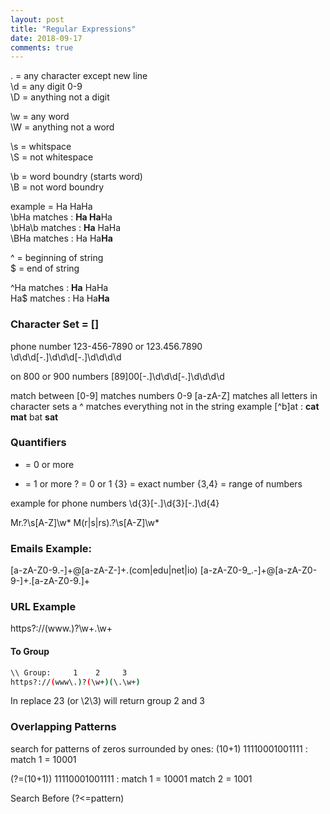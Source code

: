 ```yaml
---
layout: post
title: "Regular Expressions"
date: 2018-09-17
comments: true
---
```


.    = any character except new line  
\d = any digit 0-9  
\D = anything not a digit

\w = any word  
\W = anything not a word

\s = whitspace  
\S = not whitespace

\b = word boundry (starts word)  
\B = not word boundry

example = Ha HaHa  
\bHa matches     : **Ha Ha**Ha  
\bHa\b matches : **Ha** HaHa  
\BHa matches     : Ha Ha**Ha**  

^ = beginning of string  
$ = end of string

^Ha matches : **Ha** HaHa  
Ha$ matches : Ha Ha**Ha**

### Character Set = []

phone number 123-456-7890 or 123.456.7890  
\d\d\d[-.]\d\d\d[-.]\d\d\d\d

on 800 or 900 numbers
[89]00[-.]\d\d\d[-.]\d\d\d\d

match between
[0-9] matches numbers 0-9
[a-zA-Z] matches all letters
in character sets a ^ matches everything not in the string
example [^b]at : **cat mat** bat **sat**

### Quantifiers

* = 0 or more
+ = 1 or more
? = 0 or 1
{3} = exact number
{3,4} = range of numbers

example for phone numbers
\d{3}[-.]\d{3}[-.]\d{4}

Mr\.?\s[A-Z]\w*
M(r|s|rs)\.?\s[A-Z]\w*

### Emails Example:

[a-zA-Z0-9.-]+@[a-zA-Z-]+\.(com|edu|net|io)
[a-zA-Z0-9_.-]+@[a-zA-Z0-9-]+\.[a-zA-Z0-9.]+

### URL Example

https?://(www\.)?\w+\.\w+

#### To Group

```bash
\\ Group:     1    2     3
https?://(www\.)?(\w+)(\.\w+)
```

In replace $2$3 (or \2\3) will return group 2 and 3

### Overlapping Patterns

search for patterns of zeros surrounded by ones:
(10+1)
11110001001111 : match 1 = 10001

(?=(10+1))
11110001001111 : match 1 = 10001 match 2 = 1001

Search Before (?<=pattern)